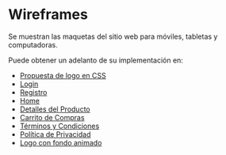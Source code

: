 # Wireframes

Se muestran las maquetas del sitio web para móviles, tabletas y computadoras.

Puede obtener un adelanto de su implementación en:
- [Propuesta de logo en CSS](https://jaimemenendez.github.io/grupo_1_insidebooks/HTML/logo.html)
- [Login](https://jaimemenendez.github.io/grupo_1_insidebooks/HTML/login.html)
- [Registro](https://jaimemenendez.github.io/grupo_1_insidebooks/HTML/register.html)
- [Home](https://jaimemenendez.github.io/grupo_1_insidebooks/HTML/Home.html)
- [Detalles del Producto](https://jaimemenendez.github.io/grupo_1_insidebooks/HTML/description.html)
- [Carrito de Compras](https://jaimemenendez.github.io/grupo_1_insidebooks/HTML/carrito.html)
- [Términos y Condiciones](https://jaimemenendez.github.io/grupo_1_insidebooks/HTML/TerminosyCondiciones.html)
- [Política de Privacidad](https://jaimemenendez.github.io/grupo_1_insidebooks/HTML/PoliticaDePrivacidad.html)
- [Logo con fondo animado](https://codepen.io/jaimemenendez/pen/NWjErOr)

